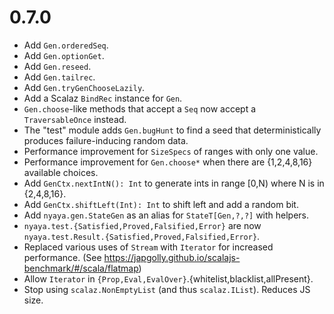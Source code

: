 # 0.7.0

* Add `Gen.orderedSeq`.
* Add `Gen.optionGet`.
* Add `Gen.reseed`.
* Add `Gen.tailrec`.
* Add `Gen.tryGenChooseLazily`.
* Add a Scalaz `BindRec` instance for `Gen`.
* `Gen.choose`-like methods that accept a `Seq` now accept a `TraversableOnce` instead.
* The "test" module adds `Gen.bugHunt` to find a seed that deterministically produces failure-inducing random data.
* Performance improvement for `SizeSpecs` of ranges with only one value.
* Performance improvement for `Gen.choose*` when there are {1,2,4,8,16} available choices.
* Add `GenCtx.nextIntN(): Int` to generate ints in range [0,N) where N is in {2,4,8,16}.
* Add `GenCtx.shiftLeft(Int): Int` to shift left and add a random bit.
* Add `nyaya.gen.StateGen` as an alias for `StateT[Gen,?,?]` with helpers.
* `nyaya.test.{Satisfied,Proved,Falsified,Error}` are now
  <br> `nyaya.test.Result.{Satisfied,Proved,Falsified,Error}`.
* Replaced various uses of `Stream` with `Iterator` for increased performance.
  (See https://japgolly.github.io/scalajs-benchmark/#/scala/flatmap)
* Allow `Iterator` in `{Prop,Eval,EvalOver}`.{whitelist,blacklist,allPresent}.
* Stop using `scalaz.NonEmptyList` (and thus `scalaz.IList`). Reduces JS size.